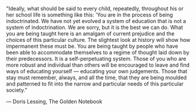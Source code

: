 
"Ideally, what should be said to every child, repeatedly, throughout his or her school life is something like this: 'You are in the process of being indoctrinated. We have not yet evolved a system of education that is not a system of indoctrination. We are sorry, but it is the best we can do. What you are being taught here is an amalgam of current prejudice and the choices of this particular culture. The slightest look at history will show how impermanent these must be. You are being taught by people who have been able to accommodate themselves to a regime of thought laid down by their predecessors. It is a self-perpetuating system. Those of you who are more robust and individual than others will be encouraged to leave and find ways of educating yourself — educating your own judgements. Those that stay must remember, always, and all the time, that they are being moulded and patterned to fit into the narrow and particular needs of this particular society.”

― Doris Lessing, The Golden Notebook
